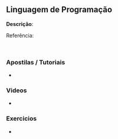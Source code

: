## Linguagem de Programação
<strong>Descrição</strong>: 
<br/>

Referência: []()

<br/>

### Apostilas / Tutoriais

- []()


### Videos

- []()

### Exercicios

- []()
